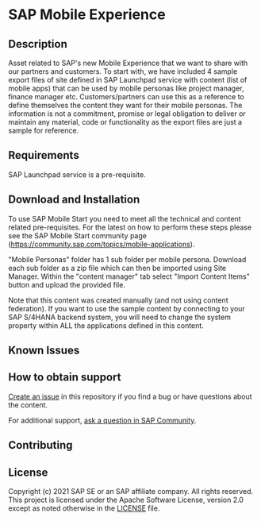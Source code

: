 
# SAP Mobile Experience

## Description
Asset related to SAP's new Mobile Experience that we want to share with our partners and customers. To start with, we have included 4 sample export files of site defined in SAP Launchpad service with content (list of mobile apps) that can be used by mobile personas like project manager, finance manager etc. Customers/partners can use this as a reference to define themselves the content they want for their mobile personas. The information is not a commitment, promise or legal obligation to deliver or maintain any material, code or functionality as the export files are just a sample for reference.
## Requirements
SAP Launchpad service is a pre-requisite.
## Download and Installation
To use SAP Mobile Start you need to meet all the technical and content related pre-requisites. For the latest on how to perform these steps please see the SAP Mobile Start community page (https://community.sap.com/topics/mobile-applications).

"Mobile Personas" folder has 1 sub folder per mobile persona. Download each sub folder as a zip file which can then be imported using Site Manager. Within the "content manager" tab select "Import Content Items" button and upload the provided file.

Note that this content was created manually (and not using content federation). If you want to use the sample content by connecting to your SAP S/4HANA backend system, you will need to change the system property within ALL the applications defined in this content. 

## Known Issues

## How to obtain support

[Create an issue](https://github.com/SAP-samples/<repository-name>/issues) in this repository if you find a bug or have questions about the content.
 
For additional support, [ask a question in SAP Community](https://answers.sap.com/questions/ask.html).

## Contributing

## License
Copyright (c) 2021 SAP SE or an SAP affiliate company. All rights reserved. This project is licensed under the Apache Software License, version 2.0 except as noted otherwise in the [LICENSE](LICENSES/Apache-2.0.txt) file.
